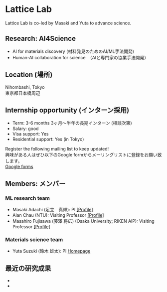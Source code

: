 # Lattice Lab
Lattice Lab is co-led by Masaki and Yuta to advance science.<br>

## Research: AI4Science
- AI for materials discovery (材料発見のためのAI/ML手法開発)
- Human-AI collaboration for science　（AIと専門家の協業手法開発）

## Location (場所)
Nihombashi, Tokyo<br>
東京都日本橋周辺

## Internship opportunity (インターン採用)
- Term: 3-6 months 3ヶ月〜半年の長期インターン (相談次第)
- Salary: good
- Visa support: Yes
- Residential support: Yes (in Tokyo)

Register the following mailing list to keep updated!<br>
興味がある人はぜひ以下のGoogle formからメーリングリストに登録をお願い致します。<br>
[Google forms](https://docs.google.com/forms/d/e/1FAIpQLScgKzrti_McQSqJLYmWDl6ewwmeIEcbufYzEM5c-3ehLyoSRA/viewform?usp=sharing)
<br>

## Members: メンバー
### ML research team
- Masaki Adachi (足立　真輝): PI [[Profile]](https://www.masaki-adachi.com)
- Alan Chau (NTU): Visiting Professor [[Profile]](https://chau999.github.io)
- Masahiro Fujisawa (藤澤 将広) (Osaka University; RIKEN AIP): Visiting Professor [[Profile]](https://msfuji0211.github.io)

### Materials science team
- Yuta Suzuki (鈴木 雄太): PI [Homepage](https://suzuki.phd)

## 最近の研究成果
- 
- 
